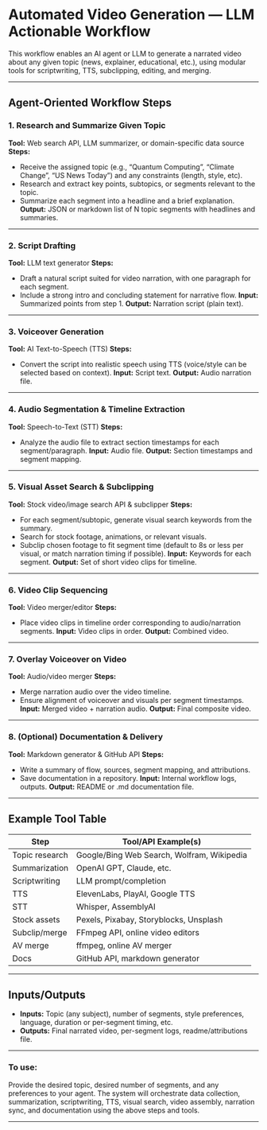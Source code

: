 # Automated Video Generation — LLM Actionable Workflow

This workflow enables an AI agent or LLM to generate a narrated video about any given topic (news, explainer, educational, etc.), using modular tools for scriptwriting, TTS, subclipping, editing, and merging.

---

## Agent-Oriented Workflow Steps

### 1. Research and Summarize Given Topic
**Tool:** Web search API, LLM summarizer, or domain-specific data source  
**Steps:**
- Receive the assigned topic (e.g., “Quantum Computing”, “Climate Change”, “US News Today”) and any constraints (length, style, etc).
- Research and extract key points, subtopics, or segments relevant to the topic.
- Summarize each segment into a headline and a brief explanation.
**Output:** JSON or markdown list of N topic segments with headlines and summaries.

---

### 2. Script Drafting
**Tool:** LLM text generator
**Steps:**
- Draft a natural script suited for video narration, with one paragraph for each segment.
- Include a strong intro and concluding statement for narrative flow.
**Input:** Summarized points from step 1.
**Output:** Narration script (plain text).

---

### 3. Voiceover Generation
**Tool:** AI Text-to-Speech (TTS)
**Steps:**
- Convert the script into realistic speech using TTS (voice/style can be selected based on context).
**Input:** Script text.
**Output:** Audio narration file.

---

### 4. Audio Segmentation & Timeline Extraction
**Tool:** Speech-to-Text (STT)
**Steps:**
- Analyze the audio file to extract section timestamps for each segment/paragraph.
**Input:** Audio file.
**Output:** Section timestamps and segment mapping.

---

### 5. Visual Asset Search & Subclipping
**Tool:** Stock video/image search API & subclipper
**Steps:**
- For each segment/subtopic, generate visual search keywords from the summary.
- Search for stock footage, animations, or relevant visuals.
- Subclip chosen footage to fit segment time (default to 8s or less per visual, or match narration timing if possible).
**Input:** Keywords for each segment.
**Output:** Set of short video clips for timeline.

---

### 6. Video Clip Sequencing
**Tool:** Video merger/editor
**Steps:**
- Place video clips in timeline order corresponding to audio/narration segments.
**Input:** Video clips in order.
**Output:** Combined video.

---

### 7. Overlay Voiceover on Video
**Tool:** Audio/video merger
**Steps:**
- Merge narration audio over the video timeline.
- Ensure alignment of voiceover and visuals per segment timestamps.
**Input:** Merged video + narration audio.
**Output:** Final composite video.

---

### 8. (Optional) Documentation & Delivery
**Tool:** Markdown generator & GitHub API
**Steps:**
- Write a summary of flow, sources, segment mapping, and attributions.
- Save documentation in a repository.
**Input:** Internal workflow logs, outputs.
**Output:** README or .md documentation file.

---

## Example Tool Table

| Step            | Tool/API Example(s)                         |
|-----------------|---------------------------------------------|
| Topic research  | Google/Bing Web Search, Wolfram, Wikipedia  |
| Summarization   | OpenAI GPT, Claude, etc.                    |
| Scriptwriting   | LLM prompt/completion                       |
| TTS             | ElevenLabs, PlayAI, Google TTS              |
| STT             | Whisper, AssemblyAI                         |
| Stock assets    | Pexels, Pixabay, Storyblocks, Unsplash      |
| Subclip/merge   | FFmpeg API, online video editors            |
| AV merge        | ffmpeg, online AV merger                    |
| Docs            | GitHub API, markdown generator              |

---

## Inputs/Outputs

- **Inputs:** Topic (any subject), number of segments, style preferences, language, duration or per-segment timing, etc.
- **Outputs:** Final narrated video, per-segment logs, readme/attributions file.

---

### To use:
Provide the desired topic, desired number of segments, and any preferences to your agent. The system will orchestrate data collection, summarization, scriptwriting, TTS, visual search, video assembly, narration sync, and documentation using the above steps and tools.

---

